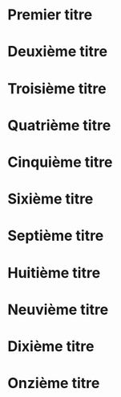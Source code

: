 # Premier titre

# Deuxième titre

# Troisième titre

# Quatrième titre

# Cinquième titre

# Sixième titre

# Septième titre

# Huitième titre

# Neuvième titre

# Dixième titre

# Onzième titre